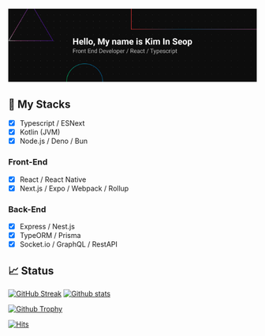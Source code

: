 ![Banner](https://github.com/opnay/opnay/raw/master/Banner.png)

## :100: My Stacks
- [x] Typescript / ESNext
- [x] Kotlin (JVM)
- [x] Node.js / Deno / Bun

### Front-End
- [x] React / React Native
- [x] Next.js / Expo / Webpack / Rollup

### Back-End
- [x] Express / Nest.js
- [x] TypeORM / Prisma
- [x] Socket.io / GraphQL / RestAPI

## 📈 Status
[![GitHub Streak](https://streak-stats.demolab.com?user=opnay&theme=dark&border_radius=24&locale=ko&date_format=%5BY.%5Dn.j&background=45%2C553C0F%2C4A1B1B)](https://git.io/streak-stats)
[![Github stats](https://github-readme-stats.vercel.app/api?locale=kr&username=opnay&show_icons=true&theme=ambient_gradient&border_radius=24&bg_color=30,4A1B1B,5F1837&border_color=fff&card_width=495&hide_title=true&include_all_commits=true&line_height=30)](https://github.com/anuraghazra/github-readme-stats)

[![Github Trophy](https://github-profile-trophy.vercel.app/?username=opnay&theme=darkhub)](https://github.com/ryo-ma/github-profile-trophy)

[![Hits](https://hits.seeyoufarm.com/api/count/incr/badge.svg?url=https%3A%2F%2Fgithub.com%2Fopnay&count_bg=%2379C83D&title_bg=%23555555&icon=&icon_color=%23E7E7E7&title=hits&edge_flat=false)](https://hits.seeyoufarm.com)
